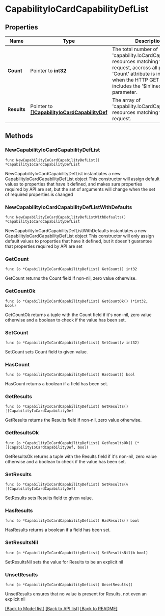 # CapabilityIoCardCapabilityDefList

## Properties

Name | Type | Description | Notes
------------ | ------------- | ------------- | -------------
**Count** | Pointer to **int32** | The total number of &#39;capability.IoCardCapabilityDef&#39; resources matching the request, accross all pages. The &#39;Count&#39; attribute is included when the HTTP GET request includes the &#39;$inlinecount&#39; parameter. | [optional] 
**Results** | Pointer to [**[]CapabilityIoCardCapabilityDef**](CapabilityIoCardCapabilityDef.md) | The array of &#39;capability.IoCardCapabilityDef&#39; resources matching the request. | [optional] 

## Methods

### NewCapabilityIoCardCapabilityDefList

`func NewCapabilityIoCardCapabilityDefList() *CapabilityIoCardCapabilityDefList`

NewCapabilityIoCardCapabilityDefList instantiates a new CapabilityIoCardCapabilityDefList object
This constructor will assign default values to properties that have it defined,
and makes sure properties required by API are set, but the set of arguments
will change when the set of required properties is changed

### NewCapabilityIoCardCapabilityDefListWithDefaults

`func NewCapabilityIoCardCapabilityDefListWithDefaults() *CapabilityIoCardCapabilityDefList`

NewCapabilityIoCardCapabilityDefListWithDefaults instantiates a new CapabilityIoCardCapabilityDefList object
This constructor will only assign default values to properties that have it defined,
but it doesn't guarantee that properties required by API are set

### GetCount

`func (o *CapabilityIoCardCapabilityDefList) GetCount() int32`

GetCount returns the Count field if non-nil, zero value otherwise.

### GetCountOk

`func (o *CapabilityIoCardCapabilityDefList) GetCountOk() (*int32, bool)`

GetCountOk returns a tuple with the Count field if it's non-nil, zero value otherwise
and a boolean to check if the value has been set.

### SetCount

`func (o *CapabilityIoCardCapabilityDefList) SetCount(v int32)`

SetCount sets Count field to given value.

### HasCount

`func (o *CapabilityIoCardCapabilityDefList) HasCount() bool`

HasCount returns a boolean if a field has been set.

### GetResults

`func (o *CapabilityIoCardCapabilityDefList) GetResults() []CapabilityIoCardCapabilityDef`

GetResults returns the Results field if non-nil, zero value otherwise.

### GetResultsOk

`func (o *CapabilityIoCardCapabilityDefList) GetResultsOk() (*[]CapabilityIoCardCapabilityDef, bool)`

GetResultsOk returns a tuple with the Results field if it's non-nil, zero value otherwise
and a boolean to check if the value has been set.

### SetResults

`func (o *CapabilityIoCardCapabilityDefList) SetResults(v []CapabilityIoCardCapabilityDef)`

SetResults sets Results field to given value.

### HasResults

`func (o *CapabilityIoCardCapabilityDefList) HasResults() bool`

HasResults returns a boolean if a field has been set.

### SetResultsNil

`func (o *CapabilityIoCardCapabilityDefList) SetResultsNil(b bool)`

 SetResultsNil sets the value for Results to be an explicit nil

### UnsetResults
`func (o *CapabilityIoCardCapabilityDefList) UnsetResults()`

UnsetResults ensures that no value is present for Results, not even an explicit nil

[[Back to Model list]](../README.md#documentation-for-models) [[Back to API list]](../README.md#documentation-for-api-endpoints) [[Back to README]](../README.md)


